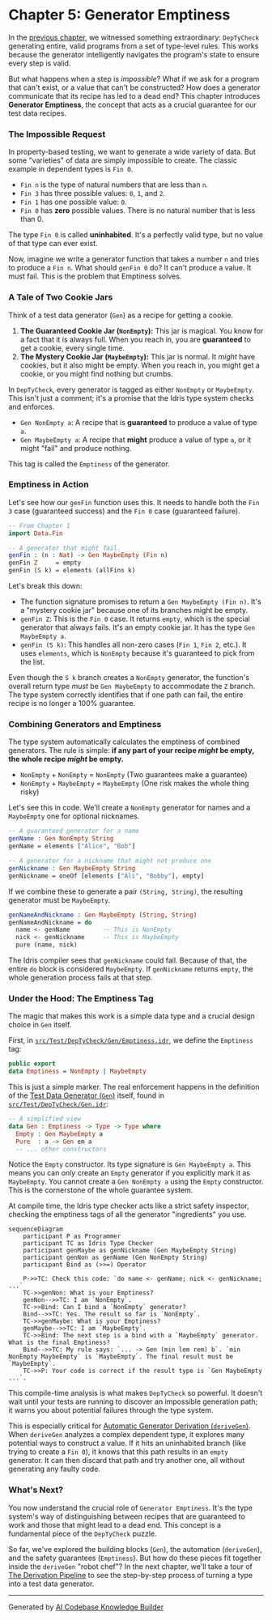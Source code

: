 # Chapter 5: Generator Emptiness

In the [previous chapter](04_primitive_imperative_language__pil__examples_.md), we witnessed something extraordinary: `DepTyCheck` generating entire, valid programs from a set of type-level rules. This works because the generator intelligently navigates the program's state to ensure every step is valid.

But what happens when a step is *impossible*? What if we ask for a program that can't exist, or a value that can't be constructed? How does a generator communicate that its recipe has led to a dead end? This chapter introduces **Generator Emptiness**, the concept that acts as a crucial guarantee for our test data recipes.

### The Impossible Request

In property-based testing, we want to generate a wide variety of data. But some "varieties" of data are simply impossible to create. The classic example in dependent types is `Fin 0`.

*   `Fin n` is the type of natural numbers that are less than `n`.
*   `Fin 3` has three possible values: `0`, `1`, and `2`.
*   `Fin 1` has one possible value: `0`.
*   `Fin 0` has **zero** possible values. There is no natural number that is less than 0.

The type `Fin 0` is called **uninhabited**. It's a perfectly valid type, but no value of that type can ever exist.

Now, imagine we write a generator function that takes a number `n` and tries to produce a `Fin n`. What should `genFin 0` do? It can't produce a value. It must fail. This is the problem that Emptiness solves.

### A Tale of Two Cookie Jars

Think of a test data generator (`Gen`) as a recipe for getting a cookie.

1.  **The Guaranteed Cookie Jar (`NonEmpty`):** This jar is magical. You know for a fact that it is always full. When you reach in, you are **guaranteed** to get a cookie, every single time.
2.  **The Mystery Cookie Jar (`MaybeEmpty`):** This jar is normal. It *might* have cookies, but it also might be empty. When you reach in, you might get a cookie, or you might find nothing but crumbs.

In `DepTyCheck`, every generator is tagged as either `NonEmpty` or `MaybeEmpty`. This isn't just a comment; it's a promise that the Idris type system checks and enforces.

*   `Gen NonEmpty a`: A recipe that is **guaranteed** to produce a value of type `a`.
*   `Gen MaybeEmpty a`: A recipe that **might** produce a value of type `a`, or it might "fail" and produce nothing.

This tag is called the `Emptiness` of the generator.

### Emptiness in Action

Let's see how our `genFin` function uses this. It needs to handle both the `Fin 3` case (guaranteed success) and the `Fin 0` case (guaranteed failure).

```idris
-- From Chapter 1
import Data.Fin

-- A generator that might fail.
genFin : (n : Nat) -> Gen MaybeEmpty (Fin n)
genFin Z     = empty
genFin (S k) = elements (allFins k)
```

Let's break this down:
*   The function signature promises to return a `Gen MaybeEmpty (Fin n)`. It's a "mystery cookie jar" because one of its branches might be empty.
*   `genFin Z`: This is the `Fin 0` case. It returns `empty`, which is the special generator that always fails. It's an empty cookie jar. It has the type `Gen MaybeEmpty a`.
*   `genFin (S k)`: This handles all non-zero cases (`Fin 1`, `Fin 2`, etc.). It uses `elements`, which is `NonEmpty` because it's guaranteed to pick from the list.

Even though the `S k` branch creates a `NonEmpty` generator, the function's overall return type *must* be `Gen MaybeEmpty` to accommodate the `Z` branch. The type system correctly identifies that if one path can fail, the entire recipe is no longer a 100% guarantee.

### Combining Generators and Emptiness

The type system automatically calculates the emptiness of combined generators. The rule is simple: **if any part of your recipe *might* be empty, the whole recipe *might* be empty.**

*   `NonEmpty` + `NonEmpty` = `NonEmpty` (Two guarantees make a guarantee)
*   `NonEmpty` + `MaybeEmpty` = `MaybeEmpty` (One risk makes the whole thing risky)

Let's see this in code. We'll create a `NonEmpty` generator for names and a `MaybeEmpty` one for optional nicknames.

```idris
-- A guaranteed generator for a name
genName : Gen NonEmpty String
genName = elements ["Alice", "Bob"]

-- A generator for a nickname that might not produce one
genNickname : Gen MaybeEmpty String
genNickname = oneOf [elements ["Ali", "Bobby"], empty]
```
If we combine these to generate a pair `(String, String)`, the resulting generator must be `MaybeEmpty`.

```idris
genNameAndNickname : Gen MaybeEmpty (String, String)
genNameAndNickname = do
  name <- genName         -- This is NonEmpty
  nick <- genNickname     -- This is MaybeEmpty
  pure (name, nick)
```
The Idris compiler sees that `genNickname` could fail. Because of that, the entire `do` block is considered `MaybeEmpty`. If `genNickname` returns `empty`, the whole generation process fails at that step.

### Under the Hood: The Emptiness Tag

The magic that makes this work is a simple data type and a crucial design choice in `Gen` itself.

First, in [`src/Test/DepTyCheck/Gen/Emptiness.idr`](../../src/Test/DepTyCheck/Gen/Emptiness.idr), we define the `Emptiness` tag:

```idris
public export
data Emptiness = NonEmpty | MaybeEmpty
```
This is just a simple marker. The real enforcement happens in the definition of the [Test Data Generator (`Gen`)](01_test_data_generator___gen___.md) itself, found in [`src/Test/DepTyCheck/Gen.idr`](../../src/Test/DepTyCheck/Gen.idr):

```idris
-- A simplified view
data Gen : Emptiness -> Type -> Type where
  Empty : Gen MaybeEmpty a
  Pure  : a -> Gen em a
  -- ... other constructors
```
Notice the `Empty` constructor. Its type signature is `Gen MaybeEmpty a`. This means you can *only* create an `Empty` generator if you explicitly mark it as `MaybeEmpty`. You cannot create a `Gen NonEmpty a` using the `Empty` constructor. This is the cornerstone of the whole guarantee system.

At compile time, the Idris type checker acts like a strict safety inspector, checking the emptiness tags of all the generator "ingredients" you use.

```mermaid
sequenceDiagram
    participant P as Programmer
    participant TC as Idris Type Checker
    participant genMaybe as genNickname (Gen MaybeEmpty String)
    participant genNon as genName (Gen NonEmpty String)
    participant Bind as (>>=) Operator

    P->>TC: Check this code: `do name <- genName; nick <- genNickname; ...`
    TC->>genNon: What is your Emptiness?
    genNon-->>TC: I am `NonEmpty`.
    TC->>Bind: Can I bind a `NonEmpty` generator?
    Bind-->>TC: Yes. The result so far is `NonEmpty`.
    TC->>genMaybe: What is your Emptiness?
    genMaybe-->>TC: I am `MaybeEmpty`.
    TC->>Bind: The next step is a bind with a `MaybeEmpty` generator. What is the final Emptiness?
    Bind-->>TC: My rule says: `... -> Gen (min lem rem) b`. `min NonEmpty MaybeEmpty` is `MaybeEmpty`. The final result must be `MaybeEmpty`.
    TC->>P: Your code is correct if the result type is `Gen MaybeEmpty ...`.
```

This compile-time analysis is what makes `DepTyCheck` so powerful. It doesn't wait until your tests are running to discover an impossible generation path; it warns you about potential failures through the type system.

This is especially critical for [Automatic Generator Derivation (`deriveGen`)](02_automatic_generator_derivation___derivegen___.md). When `deriveGen` analyzes a complex dependent type, it explores many potential ways to construct a value. If it hits an uninhabited branch (like trying to create a `Fin 0`), it knows that this path results in an `empty` generator. It can then discard that path and try another one, all without generating any faulty code.

### What's Next?

You now understand the crucial role of `Generator Emptiness`. It's the type system's way of distinguishing between recipes that are guaranteed to work and those that might lead to a dead end. This concept is a fundamental piece of the `DepTyCheck` puzzle.

So far, we've explored the building blocks (`Gen`), the automation (`deriveGen`), and the safety guarantees (`Emptiness`). But how do these pieces fit together inside the `deriveGen` "robot chef"? In the next chapter, we'll take a tour of [The Derivation Pipeline](06_the_derivation_pipeline_.md) to see the step-by-step process of turning a type into a test data generator.

---

Generated by [AI Codebase Knowledge Builder](https://github.com/The-Pocket/Tutorial-Codebase-Knowledge)